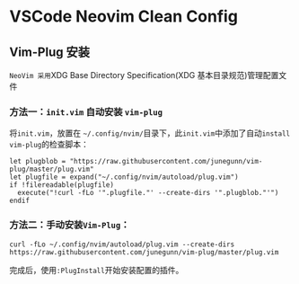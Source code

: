 # VSCode Neovim Clean Config

## Vim-Plug 安装

`NeoVim 采用`XDG Base Directory Specification(XDG 基本目录规范)管理配置文件

### 方法一：`init.vim` 自动安装 `vim-plug`
将`init.vim`，放置在 `~/.config/nvim/`目录下，此`init.vim`中添加了自动`install vim-plug`的检查脚本：

``` Shell
let plugblob = "https://raw.githubusercontent.com/junegunn/vim-plug/master/plug.vim"
let plugfile = expand("~/.config/nvim/autoload/plug.vim")
if !filereadable(plugfile)
  execute("!curl -fLo '".plugfile."' --create-dirs '".plugblob."'")
endif
```

### 方法二：手动安装`Vim-Plug`：

``` Shell
curl -fLo ~/.config/nvim/autoload/plug.vim --create-dirs https://raw.githubusercontent.com/junegunn/vim-plug/master/plug.vim
```

完成后，使用`:PlugInstall`开始安装配置的插件。
